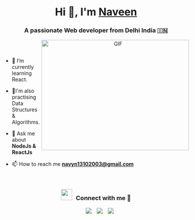 <h1 align="center">Hi 👋, I'm <a href="https://100rabhcsmc.github.io/Me.io/" target="blank">
Naveen</a></h1>
<h3 align="center">A passionate Web developer from Delhi India &#127470;&#127475</h3>



<a target="_blank" align="center">
  <img align="right" top="5500" height="300" width="400" alt="GIF" src="https://media.giphy.com/media/SWoSkN6DxTszqIKEqv/giphy.gif">
</a>
<br>
<br>


- 🌱 I’m currently learning React.
- 🧠I'm also practising Data Structures & Algorithms.
- 💬 Ask me about **NodeJs & ReactJs**

- 📫 How to reach me **navyn13102003@gmail.com**

<br/>
<h3 align="center" > <img src="https://media.giphy.com/media/iY8CRBdQXODJSCERIr/giphy.gif" width="30" height="30" style="margin-right: 10px;">Connect with me 🤝 </h3>

<p align="center">

 <div align="center"  class="icons-social" style="margin-left: 10px;">
        <a style="margin-left: 10px;"  target="_blank" href="https://www.linkedin.com/in/naveen-krishna-gupta-8bb992245/">
			<img src="https://img.icons8.com/doodle/40/000000/linkedin--v2.png"></a>
        <a style="margin-left: 10px;" target="_blank" href="https://github.com/navyn13">
		<img src="https://img.icons8.com/doodle/40/000000/github--v1.png"></a>
			<a style="margin-left: 10px;" target="_blank" href="https://twitter.com/NaveenG03274467">
			<img src="https://img.icons8.com/doodle/1x/twitter-squared--v2.png" ></a>
      </div>

</p>

